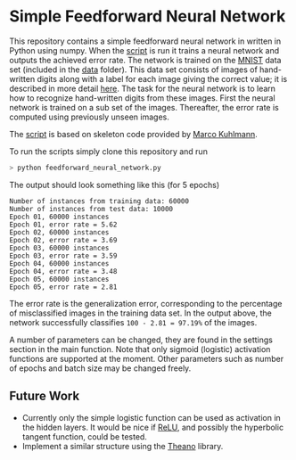 # Simple Feedforward Neural Network
This repository contains a simple feedforward neural network in written in Python using numpy. When the [script](https://github.com/thinks/feedforward-neural-network/blob/master/feedforward_neural_network.py) is run it trains a neural network and outputs the achieved error rate. The network is trained on the [MNIST](http://yann.lecun.com/exdb/mnist/) data set (included in the [data](https://github.com/thinks/feedforward-neural-network/tree/master/data) folder). This data set consists of images of hand-written digits along with a label for each image giving the correct value; it is described in more detail [here](http://yann.lecun.com/exdb/mnist/). The task for the neural network is to learn how to recognize hand-written digits from these images. First the neural network is trained on a sub set of the images. Thereafter, the error rate is computed using previously unseen images.

The [script](https://github.com/thinks/feedforward-neural-network/blob/master/feedforward_neural_network.py) is based on skeleton code provided by [Marco Kuhlmann](http://www.ida.liu.se/~marku61/).

To run the scripts simply clone this repository and run

```python
> python feedforward_neural_network.py
```

The output should look something like this (for 5 epochs)

```
Number of instances from training data: 60000
Number of instances from test data: 10000
Epoch 01, 60000 instances
Epoch 01, error rate = 5.62
Epoch 02, 60000 instances
Epoch 02, error rate = 3.69
Epoch 03, 60000 instances
Epoch 03, error rate = 3.59
Epoch 04, 60000 instances
Epoch 04, error rate = 3.48
Epoch 05, 60000 instances
Epoch 05, error rate = 2.81
```

The error rate is the generalization error, corresponding to the percentage of misclassified images in the training data set. In the output above, the network successfully classifies `100 - 2.81 = 97.19%` of the images.

A number of parameters can be changed, they are found in the settings section in the main function. Note that only sigmoid (logistic) activation functions are supported at the moment. Other parameters such as number of epochs and batch size may be changed freely.

## Future Work
* Currently only the simple logistic function can be used as activation in the hidden layers. It would be nice if [ReLU](https://en.wikipedia.org/wiki/Rectifier_(neural_networks)), and possibly the hyperbolic tangent function, could be tested.
* Implement a similar structure using the [Theano](https://github.com/Theano/Theano) library.
